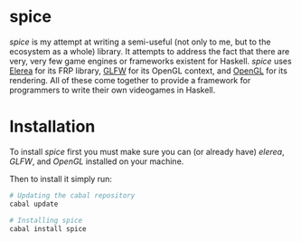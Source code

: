 # spice

*spice* is my attempt at writing a semi-useful (not only to me, but to the
ecosystem as a whole) library. It attempts to address the fact that there are
very, very few game engines or frameworks existent for Haskell. *spice* uses
[Elerea](http://hackage.haskell.org/package/elerea) for its FRP library,
[GLFW](http://hackage.haskell.org/package/GLFW) for its OpenGL context, and
[OpenGL](http://hackage.haskell.org/package/OpenGL) for its rendering. All of
these come together to provide a framework for programmers to write their own
videogames in Haskell.

# Installation

To install *spice* first you must make sure you can (or already have) *elerea*,
*GLFW*, and *OpenGL* installed on your machine.

Then to install it simply run:

```bash
# Updating the cabal repository
cabal update

# Installing spice
cabal install spice
```

